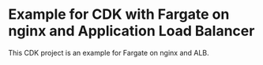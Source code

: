 # Example for CDK with Fargate on nginx and Application Load Balancer

This CDK project is an example for Fargate on nginx and ALB.
